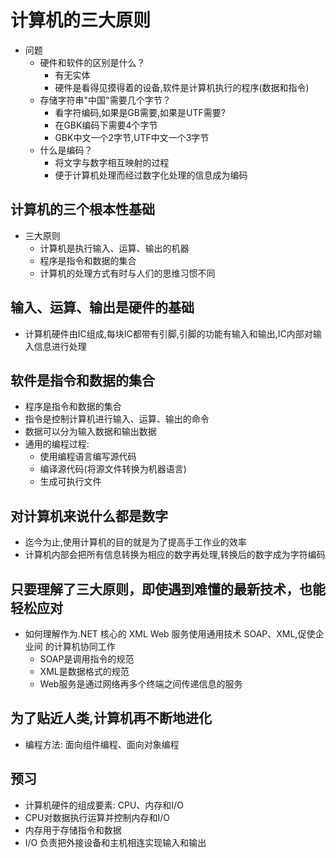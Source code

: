 # 计算机的三大原则
- 问题
    - 硬件和软件的区别是什么？
        - 有无实体
        - 硬件是看得见摸得着的设备,软件是计算机执行的程序(数据和指令)
    - 存储字符串"中国"需要几个字节？
        - 看字符编码,如果是GB需要,如果是UTF需要?
        - 在GBK编码下需要4个字节
        - GBK中文一个2字节,UTF中文一个3字节
    - 什么是编码？
        - 将文字与数字相互映射的过程
        - 便于计算机处理而经过数字化处理的信息成为编码

## 计算机的三个根本性基础
- 三大原则
    - 计算机是执行输入、运算、输出的机器
    - 程序是指令和数据的集合
    - 计算机的处理方式有时与人们的思维习惯不同

## 输入、运算、输出是硬件的基础
- 计算机硬件由IC组成,每块IC都带有引脚,引脚的功能有输入和输出,IC内部对输入信息进行处理

## 软件是指令和数据的集合
- 程序是指令和数据的集合
- 指令是控制计算机进行输入、运算、输出的命令
- 数据可以分为输入数据和输出数据
- 通用的编程过程: 
    - 使用编程语言编写源代码
    - 编译源代码(将源文件转换为机器语言)
    - 生成可执行文件

## 对计算机来说什么都是数字
- 迄今为止,使用计算机的目的就是为了提高手工作业的效率
- 计算机内部会把所有信息转换为相应的数字再处理,转换后的数字成为字符编码

## 只要理解了三大原则，即使遇到难懂的最新技术，也能轻松应对
- 如何理解作为.NET 核心的 XML Web 服务使用通用技术 SOAP、XML,促使企业间
的计算机协同工作
    - SOAP是调用指令的规范
    - XML是数据格式的规范
    - Web服务是通过网络再多个终端之间传递信息的服务

## 为了贴近人类,计算机再不断地进化
- 编程方法: 面向组件编程、面向对象编程

## 预习
- 计算机硬件的组成要素: CPU、内存和I/O 
- CPU对数据执行运算并控制内存和I/O 
- 内存用于存储指令和数据
- I/O 负责把外接设备和主机相连实现输入和输出